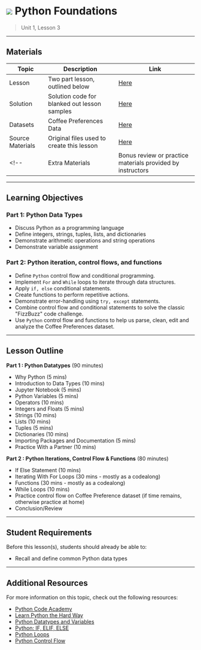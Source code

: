 # ![](https://ga-dash.s3.amazonaws.com/production/assets/logo-9f88ae6c9c3871690e33280fcf557f33.png) Python Foundations

> Unit 1, Lesson 3

---

## Materials

| Topic | Description | Link |
| --- | --- | --- |
| Lesson | Two part lesson, outlined below | [Here](python-dtypes-controlflow.ipynb) |
| Solution  | Solution code for blanked out lesson samples | [Here](./solution-code/python-dtypes-controlflow-solution.ipynb) |
| Datasets | Coffee Preferences Data | [Here](./assets/datasets/coffee-preferences.csv) |
| Source Materials | Original files used to create this lesson | [Here](./assets/originals/) |
<!--| Extra Materials | Bonus review or practice materials provided by instructors | [Here](./assets/bonus/) |-->

---

## Learning Objectives

### Part 1: Python Data Types
 
- Discuss Python as a programming language
- Define integers, strings, tuples, lists, and dictionaries
- Demonstrate arithmetic operations and string operations
- Demonstrate variable assignment 

### Part 2: Python iteration, control flows, and functions
 
- Define `Python` control flow and conditional programming.  
- Implement `For` and `While` loops to iterate through data structures.
- Apply `if, else` conditional statements.
- Create functions to perform repetitive actions.
- Demonstrate error-handling using `try, except` statements.
- Combine control flow and conditional statements to solve the classic "FizzBuzz" code challenge.
- Use `Python` control flow and functions to help us parse, clean, edit and analyze the Coffee Preferences dataset.

---

## Lesson Outline

**Part 1 : Python Datatypes** (90 minutes)
- Why Python (5 mins)
- Introduction to Data Types (10 mins)
- Jupyter Notebook (5 mins)
- Python Variables (5 mins)
- Operators (10 mins)
- Integers and Floats (5 mins)
- Strings (10 mins)
- Lists (10 mins)
- Tuples (5 mins)
- Dictionaries (10 mins)
- Importing Packages and Documentation (5 mins)
- Practice With a Partner (10 mins)

**Part 2 : Python Iterations, Control Flow & Functions** (80 minutes)
- If Else Statement (10 mins)
- Iterating With For Loops (30 mins - mostly as a codealong)
- Functions (30 mins - mostly as a codealong)
- While Loops (10 mins)
- Practice control flow on Coffee Preference dataset (if time remains, otherwise practice at home)
- Conclusion/Review

---

## Student Requirements

Before this lesson(s), students should already be able to:

- Recall and define common Python data types

----

## Additional Resources

For more information on this topic, check out the following resources:

- [Python Code Academy](https://www.codecademy.com/learn/python)
- [Learn Python the Hard Way](https://learnpythonthehardway.org)
- [Python Datatypes and Variables](http://www.python-course.eu/variables.php)
- [Python: IF, ELIF, ELSE](https://www.tutorialspoint.com/python/python_if_else.htm)
- [Python Loops](https://www.tutorialspoint.com/python/python_loops.htm)
- [Python Control Flow](https://python.swaroopch.com/control_flow.html)
